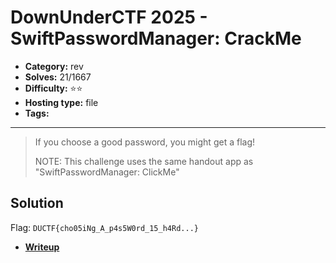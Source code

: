 # DownUnderCTF 2025 - SwiftPasswordManager: CrackMe

- **Category:** rev
- **Solves:** 21/1667
- **Difficulty:** ⭐️⭐️
- **Hosting type:** file
- **Tags:** 

---

> If you choose a good password, you might get a flag!
> 
> NOTE: This challenge uses the same handout app as "SwiftPasswordManager: ClickMe"




## Solution

Flag: `DUCTF{cho05iNg_A_p4s5W0rd_15_h4Rd...}`

- [**Writeup**](./solve/WRITEUP.md)




